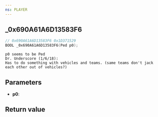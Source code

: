 ```yaml
---
ns: PLAYER
---
```

## _0x690A61A6D13583F6

```c
// 0x690A61A6D13583F6 0x1D371529
BOOL _0x690A61A6D13583F6(Ped p0);
```

```
p0 seems to be Ped  
Dr. Underscore (1/6/18):  
Has to do something with vehicles and teams. (same teams don't jack each other out of vehicles?)  
```

## Parameters
* **p0**: 

## Return value
